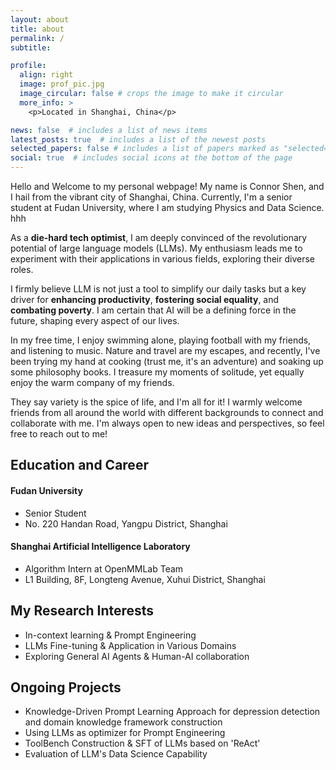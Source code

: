 ```yaml
---
layout: about
title: about
permalink: /
subtitle: 

profile:
  align: right
  image: prof_pic.jpg
  image_circular: false # crops the image to make it circular
  more_info: >
    <p>Located in Shanghai, China</p>

news: false  # includes a list of news items
latest_posts: true  # includes a list of the newest posts
selected_papers: false # includes a list of papers marked as "selected={true}"
social: true  # includes social icons at the bottom of the page
---
```


Hello and Welcome to my personal webpage! My name is Connor Shen, and I hail from the vibrant city of Shanghai, China. Currently, I'm a senior student at Fudan University, where I am studying Physics and Data Science. hhh

As a **die-hard tech optimist**, I am deeply convinced of the revolutionary potential of large language models (LLMs). My enthusiasm leads me to experiment with their applications in various fields, exploring their diverse roles. 

I firmly believe LLM is not just a tool to simplify our daily tasks but a key driver for **enhancing productivity**, **fostering social equality**, and **combating poverty**. I am certain that AI will be a defining force in the future, shaping every aspect of our lives.

In my free time, I enjoy swimming alone, playing football with my friends, and listening to music. Nature and travel are my escapes, and recently, I've been trying my hand at cooking (trust me, it's an adventure) and soaking up some philosophy books. I treasure my moments of solitude, yet equally enjoy the warm company of my friends.

They say variety is the spice of life, and I'm all for it! I warmly welcome friends from all around the world with different backgrounds to connect and collaborate with me. I'm always open to new ideas and perspectives, so feel free to reach out to me!

## Education and Career
#### Fudan University
* Senior Student
* No. 220 Handan Road, Yangpu District, Shanghai

#### Shanghai Artificial Intelligence Laboratory
* Algorithm Intern at OpenMMLab Team
* L1 Building, 8F, Longteng Avenue, Xuhui District, Shanghai

## My Research Interests
* In-context learning & Prompt Engineering
* LLMs Fine-tuning & Application in Various Domains
* Exploring General AI Agents & Human-AI collaboration

## Ongoing Projects
* Knowledge-Driven Prompt Learning Approach for depression detection and domain knowledge framework construction
* Using LLMs as optimizer for Prompt Engineering
* ToolBench Construction & SFT of LLMs based on 'ReAct'
* Evaluation of LLM's Data Science Capability 

